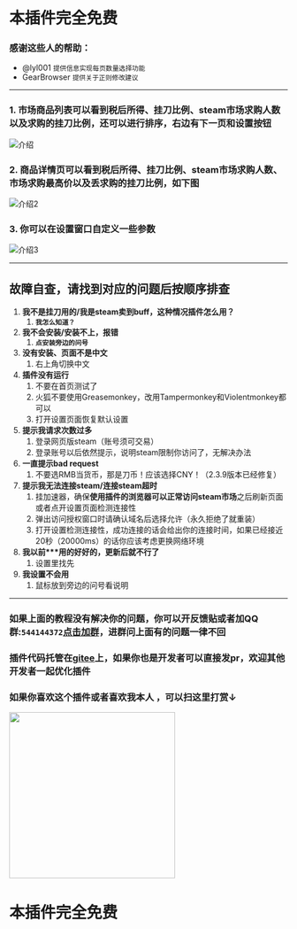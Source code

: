 # 本插件完全免费  
### 感谢这些人的帮助：
- @lyl001 `提供信息实现每页数量选择功能`  
- GearBrowser `提供关于正则修改建议`  

---
### 1. 市场商品列表可以看到税后所得、挂刀比例、steam市场求购人数以及求购的挂刀比例，还可以进行排序，右边有下一页和设置按钮  
![介绍](https://gitee.com/pronax/buffMarketHelper/raw/master/%E4%BB%8B%E7%BB%8D1.png)  
### 2. 商品详情页可以看到税后所得、挂刀比例、steam市场求购人数、市场求购最高价以及丢求购的挂刀比例，如下图  
![介绍2](https://gitee.com/pronax/buffMarketHelper/raw/master/%E4%BB%8B%E7%BB%8D2.png)  
### 3. 你可以在设置窗口自定义一些参数  
![介绍3](https://gitee.com/pronax/buffMarketHelper/raw/master/%E4%BB%8B%E7%BB%8D3.png) 

---
<a name="anchor"></a>
## **故障自查，请找到对应的问题后按顺序排查**
1. **我不是挂刀用的/我是steam卖到buff，这种情况插件怎么用？**
   1. **`我怎么知道？`**
1. **我不会安装/安装不上，报错**
   1. **`点安装旁边的问号`** 
2. **没有安装、页面不是中文**  
   1. 右上角切换中文
2. **插件没有运行**
   1. 不要在首页测试了
   2. 火狐不要使用Greasemonkey，改用Tampermonkey和Violentmonkey都可以
   3. 打开设置页面恢复默认设置
3. **提示我请求次数过多**
   1. 登录网页版steam（账号须可交易）  
   2. 登录账号以后依然提示，说明steam限制你访问了，无解决办法
4. **一直提示bad request**  
   1. 不要选RMB当货币，那是刀币！应该选择CNY！（2.3.9版本已经修复）
4. **提示我无法连接steam/连接steam超时**
   1. 挂加速器，确保**使用插件的浏览器可以正常访问steam市场**之后刷新页面或者点开设置页面检测连接性
   2. 弹出访问授权窗口时请确认域名后选择允许（永久拒绝了就重装）  
   3. 打开设置检测连接性，成功连接的话会给出你的连接时间，如果已经接近20秒（20000ms）的话你应该考虑更换网络环境
5. **我以前\*\*\*用的好好的，更新后就不行了**
   1. 设置里找先
6. **我设置不会用**
   1. 鼠标放到旁边的问号看说明

---  
### 如果上面的教程没有解决你的问题，你可以开反馈贴或者加QQ群:`544144372`[点击加群](https://jq.qq.com/?_wv=1027&amp;k=U8mqorxQ)，进群问上面有的问题一律不回  
### 插件代码托管在[gitee](https://gitee.com/pronax/buffMarketHelper)上，如果你也是开发者可以直接发pr，欢迎其他开发者一起优化插件
### 如果你喜欢这个插件或者喜欢我本人  ，可以扫这里打赏↓  
<img src="https://gitee.com/pronax/drawing-bed/raw/master/donate.png"  height="300" width="300">  

# 本插件完全免费